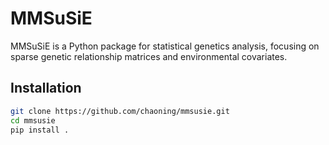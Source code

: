 # MMSuSiE

MMSuSiE is a Python package for statistical genetics analysis, focusing on sparse genetic relationship matrices and environmental covariates.

## Installation

```bash
git clone https://github.com/chaoning/mmsusie.git
cd mmsusie
pip install .